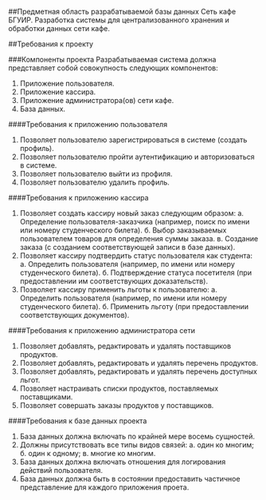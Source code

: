 ##Предметная область разрабатываемой базы данных
Сеть кафе БГУИР. Разработка системы для централизованного хранения и обработки данных сети кафе.

##Требования к проекту

###Компоненты проекта
Разрабатываемая система должна представляет собой совокупность следующих компонентов:
1. Приложение пользователя.
2. Приложение кассира.
3. Приложение администратора(ов) сети кафе.
4. База данных.


####Требования к приложению пользователя
1. Позволяет пользователю зарегистрироваться в системе (создать профиль).
2. Позволяет пользователю пройти аутентификацию и авторизоваться в системе. 
3. Позволяет пользователю выйти из профиля.
4. Позволяет пользователю удалить профиль.


####Требования к приложению кассира
1. Позволяет создать кассиру новый заказ следующим образом:
	а. Определение пользователя-заказчика (например, поиск по имени или номеру студенческого билета).
	б. Выбор заказываемых пользователем товаров для определения суммы заказа.
	в. Создание заказа (с созданием соответствующей записи в базе данных).
2. Позволяет кассиру подтвердить статус пользователя как студента:
  а. Определить пользователя (например, по имени или номеру студенческого билета).
  б. Подтверждение статуса посетителя (при предоставлении им соответствующих доказательств).
3. Позволяет кассиру применить льготы к пользователю:
  а. Определить пользователя (например, по имени или номеру студенческого билета).
  б. Применить льготу (при предоставлении соответствующих документов).


####Требования к приложению администратора сети
1. Позволяет добавлять, редактировать и удалять поставщиков продуктов.
2. Позволяет добавлять, редактировать и удалять перечень продуктов.
3. Позволяет добавлять, редактировать и удалять перечень доступных льгот.
4. Позволяет настраивать списки продуктов, поставляемых поставщиками.
5. Позволяет совершать заказы продуктов у поставщиков.


####Требования к базе данных проекта
1. База данных должна включать по крайней мере восемь сущностей.
2. Должны присутствовать все типы видов связей:
	а. один ко многим;
	б. один к одному;
	в. многие ко многим.
3. База данных должна включать отношения для логирования действий пользователя.
4. База данных должна быть в состоянии предоставить частичное представление для каждого приложения проета.
